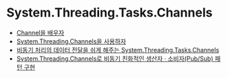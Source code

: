 # System.Threading.Tasks.Channels
- [Channel을 배우자](https://docs.google.com/document/d/1uYO7L57ShIVIqfCbC6Do2vYfdKtC6IkcyO27Zk42s_M/edit?usp=sharing )
- [System.Threading.Channels을 사용하자](https://docs.google.com/document/d/1ALgBtX3l9CZDdS3H9Izct2c4A8flzFPWAbvsv5TBB0Y/edit?usp=sharing ) 
- [비동기 처리의 데이터 전달을 쉬게 해주는 System.Threading.Tasks.Channels](https://docs.google.com/document/d/1x2YfNyW9M6-bxDSt1GVbolD3uU1kRb_W7mYecFJAJ2M/edit?usp=sharing ) 
- [System.Threading.Channels로 비동기 친화적인 생산자 · 소비자(Pub/Sub) 패턴 구현](https://docs.google.com/document/d/19S4sZtNyhw3JK5lAKnZdLtIaHcIWyDsOdY4yNoYWZUo/edit?usp=sharing ) 

  

<br>     
    
